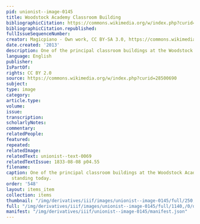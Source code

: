 ```yaml
---
pid: unionist--image-0145
title: Woodstock Academy Classroom Building
bibliographicCitation: https://commons.wikimedia.org/w/index.php?curid=28500690
bibliographicCitation.republished: 
fullIssueSequenceNumber: 
creator: Magicpiano - Own work, CC BY-SA 3.0, https://commons.wikimedia.org/w/index.php?curid=28500690
date.created: '2013'
description: One of the principal classroom buildings at the Woodstock Academy
language: English
publisher: 
IsPartOf: 
rights: CC BY 2.0
source: https://commons.wikimedia.org/w/index.php?curid=28500690
subject: 
type: image
category: 
article.type: 
volume: 
issue: 
transcription: 
scholarlyNotes: 
commentary: 
relatedPeople: 
featured: 
repeated: 
relatedImage: 
relatedText: unionist--text-0069
relatedTextIssue: 1833-08-08 p04.55
filename: 
caption: One of the principal classroom buildings at the Woodstock Academy, still
  standing today.
order: '548'
layout: items_item
collection: items
thumbnail: "/img/derivatives/iiif/images/unionist--image-0145/full/250,/0/default.jpg"
full: "/img/derivatives/iiif/images/unionist--image-0145/full/1140,/0/default.jpg"
manifest: "/img/derivatives/iiif/unionist--image-0145/manifest.json"
---
```

